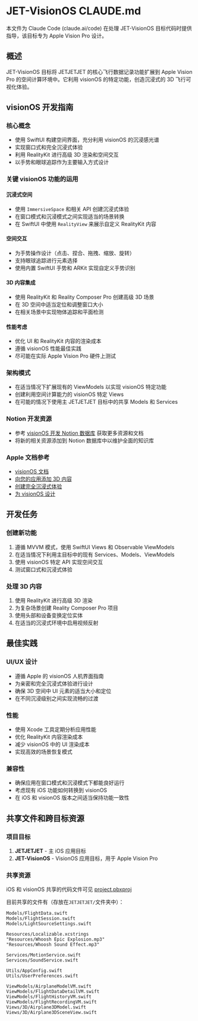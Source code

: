 # JET-VisionOS CLAUDE.md

本文件为 Claude Code (claude.ai/code) 在处理 JET-VisionOS 目标代码时提供指导，该目标专为 Apple Vision Pro 设计。

## 概述

JET-VisionOS 目标将 JETJETJET 的核心飞行数据记录功能扩展到 Apple Vision Pro 的空间计算环境中。它利用 visionOS 的特定功能，创造沉浸式的 3D 飞行可视化体验。

## visionOS 开发指南

### 核心概念
- 使用 SwiftUI 构建空间界面，充分利用 visionOS 的沉浸感光谱
- 实现窗口式和完全沉浸式体验
- 利用 RealityKit 进行高级 3D 渲染和空间交互
- 以手势和眼球追踪作为主要输入方式设计

### 关键 visionOS 功能的运用

#### 沉浸式空间
- 使用 `ImmersiveSpace` 和相关 API 创建沉浸式体验
- 在窗口模式和沉浸模式之间实现适当的场景转换
- 在 SwiftUI 中使用 `RealityView` 来展示自定义 RealityKit 内容

#### 空间交互
- 为手势操作设计（点击、捏合、拖拽、缩放、旋转）
- 支持眼球追踪进行元素选择
- 使用内置 SwiftUI 手势和 ARKit 实现自定义手势识别

#### 3D 内容集成
- 使用 RealityKit 和 Reality Composer Pro 创建高级 3D 场景
- 在 3D 空间中适当定位和调整窗口大小
- 在相关场景中实现物体追踪和平面检测

#### 性能考虑
- 优化 UI 和 RealityKit 内容的渲染成本
- 遵循 visionOS 性能最佳实践
- 尽可能在实际 Apple Vision Pro 硬件上测试

### 架构模式
- 在适当情况下扩展现有的 ViewModels 以实现 visionOS 特定功能
- 创建利用空间计算能力的 visionOS 特定 Views
- 在可能的情况下使用主 JETJETJET 目标中的共享 Models 和 Services

### Notion 开发资源
- 参考 [visionOS 开发 Notion 数据库](https://www.notion.so/crhlove/261be9d6386a80718480deccb539f276?v=261be9d6386a806c902f000cc0d1930f&source=copy_link) 获取更多资源和文档
- 将新的相关资源添加到 Notion 数据库中以维护全面的知识库

### Apple 文档参考
- [visionOS 文档](https://developer.apple.com/documentation/visionOS)
- [向您的应用添加 3D 内容](https://developer.apple.com/documentation/visionOS/adding-3d-content-to-your-app)
- [创建完全沉浸式体验](https://developer.apple.com/documentation/visionOS/creating-fully-immersive-experiences)
- [为 visionOS 设计](https://developer.apple.com/design/human-interface-guidelines/designing-for-visionos)

## 开发任务

### 创建新功能
1. 遵循 MVVM 模式，使用 SwiftUI Views 和 Observable ViewModels
2. 在适当情况下利用主目标中的现有 Services、Models、ViewModels
3. 使用 visionOS 特定 API 实现空间交互
4. 测试窗口式和沉浸式体验

### 处理 3D 内容
1. 使用 RealityKit 进行高级 3D 渲染
2. 为复杂场景创建 Reality Composer Pro 项目
3. 使用头部和设备变换定位实体
4. 在适当的沉浸式环境中启用视频反射

## 最佳实践

### UI/UX 设计
- 遵循 Apple 的 visionOS 人机界面指南
- 为亲密和完全沉浸式体验进行设计
- 确保 3D 空间中 UI 元素的适当大小和定位
- 在不同沉浸级别之间实现流畅的过渡

### 性能
- 使用 Xcode 工具定期分析应用性能
- 优化 RealityKit 内容渲染成本
- 减少 visionOS 中的 UI 渲染成本
- 实现高效的场景恢复模式

### 兼容性
- 确保应用在窗口模式和沉浸模式下都能良好运行
- 考虑现有 iOS 功能如何转换到 visionOS
- 在 iOS 和 visionOS 版本之间适当保持功能一致性

## 共享文件和跨目标资源

### 项目目标
1. **JETJETJET** - 主 iOS 应用目标
2. **JET-VisionOS** - VisionOS 应用目标，用于 Apple Vision Pro

### 共享资源
iOS 和 visionOS 共享的代码文件可见 [project.pbxproj](../JETJETJET.xcodeproj/project.pbxproj)

目前共享的文件有（存放在`JETJETJET/`文件夹中）：
```
Models/FlightData.swift
Models/FlightSession.swift
Models/LightSourceSettings.swift

Resources/Localizable.xcstrings
"Resources/Whoosh Epic Explosion.mp3"
"Resources/Whoosh Sound Effect.mp3"

Services/MotionService.swift
Services/SoundService.swift

Utils/AppConfig.swift
Utils/UserPreferences.swift

ViewModels/AirplaneModelVM.swift
ViewModels/FlightDataDetailVM.swift
ViewModels/FlightHistoryVM.swift
ViewModels/FlightRecordingVM.swift
Views/3D/Airplane3DModel.swift
Views/3D/Airplane3DSceneView.swift
```
